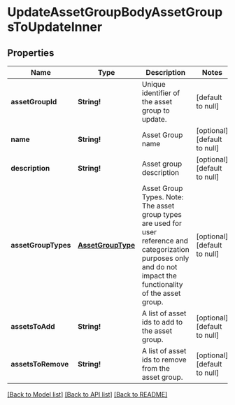 # UpdateAssetGroupBodyAssetGroupsToUpdateInner

## Properties
Name | Type | Description | Notes
------------ | ------------- | ------------- | -------------
**assetGroupId** | **String!** | Unique identifier of the asset group to update. | [default to null]
**name** | **String!** | Asset Group name | [optional] [default to null]
**description** | **String!** | Asset group description | [optional] [default to null]
**assetGroupTypes** | [**AssetGroupType**](AssetGroupType.md) | Asset Group Types. Note: The asset group types are used for user reference and categorization purposes only and do not impact the functionality of the asset group. | [optional] [default to null]
**assetsToAdd** | **String!** | A list of asset ids to add to the asset group. | [optional] [default to null]
**assetsToRemove** | **String!** | A list of asset ids to remove from the asset group. | [optional] [default to null]

[[Back to Model list]](../README.md#documentation-for-models) [[Back to API list]](../README.md#documentation-for-api-endpoints) [[Back to README]](../README.md)


